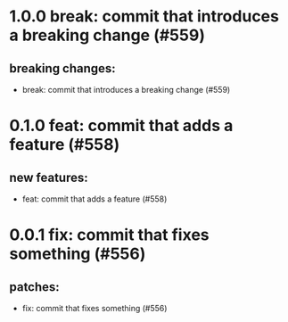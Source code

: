 # 1.0.0 break: commit that introduces a breaking change (#559)

## breaking changes:
* break: commit that introduces a breaking change (#559)

# 0.1.0 feat: commit that adds a feature (#558)

## new features:
* feat: commit that adds a feature (#558)

# 0.0.1 fix: commit that fixes something (#556)

## patches:
* fix: commit that fixes something (#556)

